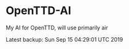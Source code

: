 # OpenTTD-AI
My AI for OpenTTD, will use primarily air

Latest backup: Sun Sep 15 04:29:01 UTC 2019
